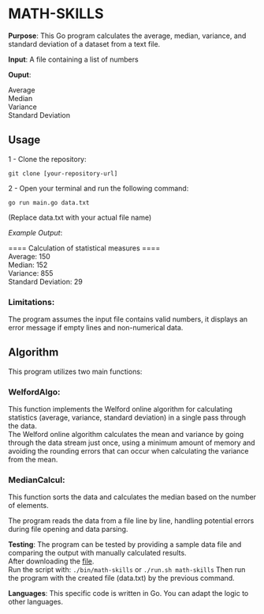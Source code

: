 # MATH-SKILLS

**Purpose**:
This Go program calculates the average, median, variance, and standard deviation of a dataset from a text file.

**Input**:
A file containing a list of numbers

**Ouput**:

Average    
Median     
Variance   
Standard Deviation     

## Usage

1 - Clone the repository: 
```
git clone [your-repository-url]
```

2 - Open your terminal and run the following command:
```
go run main.go data.txt
```
(Replace data.txt with your actual file name)

*Example Output*:

==== Calculation of statistical measures ====       
Average: 150         
Median: 152              
Variance: 855           
Standard Deviation: 29         

### Limitations:

The program assumes the input file contains valid numbers, it displays an error message if empty lines and non-numerical data.

## Algorithm

This program utilizes two main functions:

### WelfordAlgo: 
This function implements the Welford online algorithm for calculating statistics (average, variance, standard deviation) in a single pass through the data.     
The Welford online algorithm calculates the mean and variance by going through the data stream just once, using a minimum amount of memory and avoiding the rounding errors that can occur when calculating the variance from the mean.

### MedianCalcul: 
This function sorts the data and calculates the median based on the number of elements.

The program reads the data from a file line by line, handling potential errors during file opening and data parsing.

**Testing**:
The program can be tested by providing a sample data file and comparing the output with manually calculated results.        
    After downloading the [file](https://assets.01-edu.org/stats-projects/stat-bin-dockerized.zip).     
Run the script with:
     ```
     ./bin/math-skills
     ``` 
     or 
     ```
     ./run.sh math-skills
     ```
Then run the program with the created file (data.txt) by the previous command.

**Languages**:
This specific code is written in Go. You can adapt the logic to other languages.

